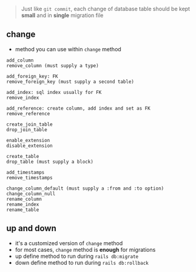 > Just like `git commit`, each change of database table should be kept **small** and in **single** migration file
## change
- method you can use within `change` method
```
add_column
remove_column (must supply a type)

add_foreign_key: FK
remove_foreign_key (must supply a second table)

add_index: sql index usually for FK
remove_index

add_reference: create column, add index and set as FK
remove_reference

create_join_table
drop_join_table

enable_extension
disable_extension

create_table
drop_table (must supply a block)

add_timestamps
remove_timestamps

change_column_default (must supply a :from and :to option)
change_column_null
rename_column
rename_index
rename_table
```

## up and down
- it's a customized version of `change` method
- for most cases, `change` method is **enough** for migrations
- up define method to run during `rails db:migrate`
- down define method to run during `rails db:rollback`